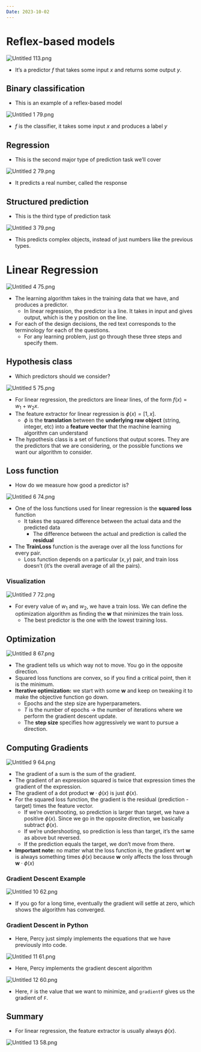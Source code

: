 ```yaml
---
Date: 2023-10-02
---
```

# Reflex-based models

![Untitled 113.png](attachments/Untitled%20113.png)

- It’s a predictor $f$﻿ that takes some input $x$﻿ and returns some output $y$﻿.

## Binary classification

- This is an example of a reflex-based model

![Untitled 1 79.png](attachments/Untitled%201%2079.png)

- $f$﻿ is the classifier, it takes some input $x$﻿ and produces a label $y$﻿

## Regression

- This is the second major type of prediction task we’ll cover

![Untitled 2 79.png](attachments/Untitled%202%2079.png)

- It predicts a real number, called the response

## Structured prediction

- This is the third type of prediction task

![Untitled 3 79.png](attachments/Untitled%203%2079.png)

- This predicts complex objects, instead of just numbers like the previous types.

# Linear Regression

![Untitled 4 75.png](attachments/Untitled%204%2075.png)

- The learning algorithm takes in the training data that we have, and produces a predictor.
    - In linear regression, the predictor is a line. It takes in input and gives output, which is the y position on the line.
- For each of the design decisions, the red text corresponds to the terminology for each of the questions.
    - For any learning problem, just go through these three steps and specify them.

## Hypothesis class

- Which predictors should we consider?

![Untitled 5 75.png](attachments/Untitled%205%2075.png)

- For linear regression, the predictors are linear lines, of the form $f(x) = w_1 + w_2x$﻿.
- The feature extractor for linear regression is $\phi(x) = [1, x]$﻿.
    - $\phi$﻿ is the **translation** between the **underlying raw object** (string, integer, etc) into a **feature vector** that the machine learning algorithm can understand
- The hypothesis class is a set of functions that output scores. They are the predictors that we are considering, or the possible functions we want our algorithm to consider.

## Loss function

- How do we measure how good a predictor is?

![Untitled 6 74.png](attachments/Untitled%206%2074.png)

- One of the loss functions used for linear regression is the **squared** **loss** function
    - It takes the squared difference between the actual data and the predicted data
        - The difference between the actual and prediction is called the **residual**
- The **TrainLoss** function is the average over all the loss functions for every pair.
    - Loss function depends on a particular $(x, y)$﻿ pair, and train loss doesn’t (it’s the overall average of all the pairs).

### Visualization

![Untitled 7 72.png](attachments/Untitled%207%2072.png)

- For every value of $w_1$﻿ and $w_2$﻿, we have a train loss. We can define the optimization algorithm as finding the $\mathbf w$﻿ that minimizes the train loss.
    - The best predictor is the one with the lowest training loss.

## Optimization

![Untitled 8 67.png](attachments/Untitled%208%2067.png)

- The gradient tells us which way not to move. You go in the opposite direction.
- Squared loss functions are convex, so if you find a critical point, then it is the minimum.
- **Iterative optimization:** we start with some $\mathbf w$﻿ and keep on tweaking it to make the objective function go down.
    - Epochs and the step size are hyperparameters.
    - $T$﻿ is the number of epochs → the number of iterations where we perform the gradient descent update.
    - The **step size** specifies how aggressively we want to pursue a direction.

## Computing Gradients

![Untitled 9 64.png](attachments/Untitled%209%2064.png)

- The gradient of a sum is the sum of the gradient.
- The gradient of an expression squared is twice that expression times the gradient of the expression.
- The gradient of a dot product $\mathbf w \cdot \phi(x)$﻿ is just $\phi(x)$﻿.
- For the squared loss function, the gradient is the residual (prediction - target) times the feature vector.
    - If we’re overshooting, so prediction is larger than target, we have a positive $\phi(x)$﻿. Since we go in the opposite direction, we basically subtract $\phi(x)$﻿.
    - If we’re undershooting, so prediction is less than target, it’s the same as above but reversed.
    - If the prediction equals the target, we don’t move from there.
- **Important note:** no matter what the loss function is, the gradient wrt $\mathbf w$﻿ is always something times $\phi(x)$﻿ because $\mathbf w$﻿ only affects the loss through $\mathbf w \cdot \phi(x)$﻿

### Gradient Descent Example

![Untitled 10 62.png](attachments/Untitled%2010%2062.png)

- If you go for a long time, eventually the gradient will settle at zero, which shows the algorithm has converged.

### Gradient Descent in Python

- Here, Percy just simply implements the equations that we have previously into code.

![Untitled 11 61.png](attachments/Untitled%2011%2061.png)

- Here, Percy implements the gradient descent algorithm

![Untitled 12 60.png](attachments/Untitled%2012%2060.png)

- Here, `F` is the value that we want to minimize, and `gradientF` gives us the gradient of `F`.

## Summary

- For linear regression, the feature extractor is usually always $\phi(x)$﻿.

![Untitled 13 58.png](attachments/Untitled%2013%2058.png)
